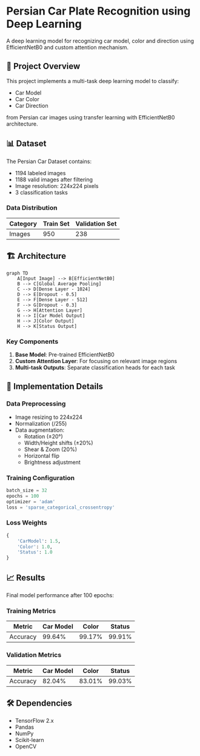 # Persian Car Plate Recognition using Deep Learning

A deep learning model for recognizing car model, color and direction using EfficientNetB0 and custom attention mechanism.

## 🎯 Project Overview

This project implements a multi-task deep learning model to classify:
- Car Model
- Car Color  
- Car Direction

from Persian car images using transfer learning with EfficientNetB0 architecture.

## 📊 Dataset

The Persian Car Dataset contains:
- 1194 labeled images
- 1188 valid images after filtering
- Image resolution: 224x224 pixels
- 3 classification tasks

### Data Distribution

| Category | Train Set | Validation Set |
|----------|-----------|----------------|
| Images   | 950       | 238            |

## 🏗️ Architecture

```mermaid
graph TD
    A[Input Image] --> B[EfficientNetB0]
    B --> C[Global Average Pooling]
    C --> D[Dense Layer - 1024]
    D --> E[Dropout - 0.5]
    E --> F[Dense Layer - 512] 
    F --> G[Dropout - 0.3]
    G --> H[Attention Layer]
    H --> I[Car Model Output]
    H --> J[Color Output]
    H --> K[Status Output]
```

### Key Components

1. **Base Model**: Pre-trained EfficientNetB0
2. **Custom Attention Layer**: For focusing on relevant image regions
3. **Multi-task Outputs**: Separate classification heads for each task

## 🔧 Implementation Details

### Data Preprocessing
- Image resizing to 224x224
- Normalization (/255)
- Data augmentation:
  - Rotation (±20°)
  - Width/Height shifts (±20%)
  - Shear & Zoom (20%)
  - Horizontal flip
  - Brightness adjustment
  
### Training Configuration
```python
batch_size = 32
epochs = 100
optimizer = 'adam'
loss = 'sparse_categorical_crossentropy'
```

### Loss Weights
```python
{
    'CarModel': 1.5,
    'Color': 1.0, 
    'Status': 1.0
}
```

## 📈 Results

Final model performance after 100 epochs:

### Training Metrics
| Metric | Car Model | Color | Status |
|--------|-----------|--------|---------|
| Accuracy | 99.64% | 99.17% | 99.91% |

### Validation Metrics  
| Metric | Car Model | Color | Status |
|--------|-----------|--------|---------|
| Accuracy | 82.04% | 83.01% | 99.03% |

## 🛠️ Dependencies

- TensorFlow 2.x
- Pandas
- NumPy
- Scikit-learn
- OpenCV
